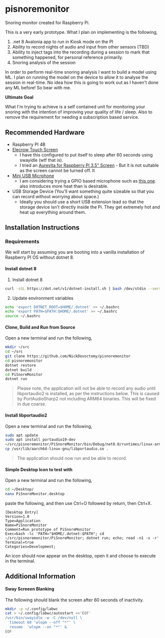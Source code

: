 # pisnoremonitor

Snoring monitor created for Raspberry Pi.

This is a very early prototype. What I plan on implementing is the following,

1. .net 8 Avalonia app to run in Kiosk mode on the PI
2. Ability to record nights of audio and input from other sensors (TBD)
3. Ability to inject tags into the recording during a session to mark that something happened, for personal reference primarily.
4. Snoring analysis of the session

In order to perform real-time snoring analysis I want to build a model using ML. I plan on running the model on the device to allow it to analyse the session in real-time. No idea how this is going to work out as I haven't done any ML before! So bear with me.

**Ultimate Goal**

What I'm trying to achieve is a self contained unit for monitoring your snoring with the intention of improving your quality of life / sleep. Also to remove the requirement for needing a subscription based service.

## Recommended Hardware

* Raspberry PI 4B
* [Elecrow Touch Screen](https://www.amazon.co.uk/dp/B081QFJHG7?ref=ppx_yo2ov_dt_b_fed_asin_title)
  - I have this configured to put itself to sleep after 60 seconds using swayidle (wtf that is).
  - I tried an [Aurevita for Raspberry Pi 3.5" Screen](https://www.amazon.co.uk/dp/B0DQ858YQV?ref=ppx_yo2ov_dt_b_fed_asin_title&th=1) - But it is not suitable as the screen cannot be turned off. It   
* [Mini USB Micrphone](https://www.amazon.co.uk/dp/B0DH1TY54Y?ref=ppx_yo2ov_dt_b_fed_asin_title)
  - I am considering trying a GPIO based microphone such as [this one](https://www.amazon.co.uk/dp/B07KN8424G/?coliid=IJ11R9CDRGC6N&colid=3LD6SIO28YNXF&psc=1&ref_=list_c_wl_lv_ov_lig_dp_it).
also introduces more heat than is desirable.
* USB Storage Device (You'll want something quite sizeable so that you can record without worrying about space.)
  - Ideally you should use a short USB extension lead so that the storage device isn't directly inside the Pi. They get extremely hot and heat up everything around them.

## Installation Instructions

### Requirements

We will start by assuming you are booting into a vanilla installation of Raspberry PI OS without dotnet 8.

#### Install dotnet 8

1. Install dotnet 8

```bash
curl -sSL https://dot.net/v1/dotnet-install.sh | bash /dev/stdin --version latest --verbose
```

2. Update environment variables

```bash
echo 'export DOTNET_ROOT=$HOME/.dotnet' >> ~/.bashrc
echo 'export PATH=$PATH:$HOME/.dotnet' >> ~/.bashrc
source ~/.bashrc
```

#### Clone, Build and Run from Source

Open a new terminal and run the following,

```bash
mkdir ~/src
cd ~/src
git clone https://github.com/NickDevoctomy/pisnoremonitor
cd pisnoremonitor
dotnet restore
dotnet build
cd PiSnoreMonitor
dotnet run
```

> Please note, the application will not be able to record any audio until libportaudio2 is installed, as per the instructions below. This is caused by PortAudioSharp2 not including ARM64 binaries. This will be fixed in due coarse.

#### Install libportaudio2

Open a new terminal and run the following,

```bash
sudo apt update
sudo apt install portaudio19-dev
~/src/pisnoremonitor/PiSnoreMonitor/bin/Debug/net8.0/runtimes/linux-arm64/native
cp /usr/lib/aarch64-linux-gnu/libportaudio.so .
```

> The application should now run and be able to record.

#### Simple Desktop Icon to test with

Open a new terminal and run the following,

```bash
cd ~/Desktop/
nano PiSnoreMonitor.desktop  
```

paste the following, and then use Ctrl+O followed by return, then Ctrl+X.

```
[Desktop Entry]
Version=1.0
Type=Application
Name=PiSnoreMonitor
Comment=Run prototype of PiSnoreMonitor
Exec=bash -lc 'PATH="$HOME/.dotnet:$PATH"; cd ~/src/pisnoremonitor/PiSnoreMonitor; dotnet run; echo; read -n1 -s -r'
Terminal=true
Categories=Development;
```

An icon should now appear on the desktop, open it and choose to execute in the terminal.

## Additional Information

#### Sway Screeen Blanking

The following should blank the screen after 60 seconds of inactivity.

```bash
mkdir -p ~/.config/labwc
cat > ~/.config/labwc/autostart <<'EOF'
/usr/bin/swayidle -w -C /dev/null \
  timeout 60 'wlopm --off "*"' \
  resume  'wlopm --on "*"' &
EOF
```